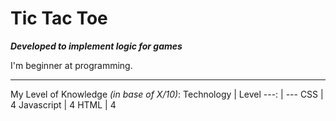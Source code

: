 # Tic Tac Toe
**_Developed to implement logic for games_**

I'm beginner at programming.

---

My Level of Knowledge _(in base of X/10)_:
Technology | Level
---: | ---
CSS | 4
Javascript | 4
HTML | 4